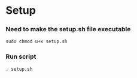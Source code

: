 # Setup 
### Need to make the setup.sh file executable
    sudo chmod u+x setup.sh
### Run script
    . setup.sh
